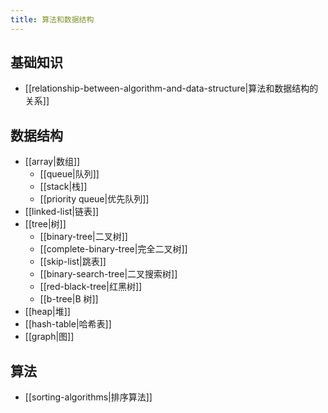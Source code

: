 ```yaml
---
title: 算法和数据结构
---
```


## 基础知识

- [[relationship-between-algorithm-and-data-structure|算法和数据结构的关系]]

## 数据结构

- [[array|数组]]
    - [[queue|队列]]
    - [[stack|栈]]
    - [[priority queue|优先队列]]
- [[linked-list|链表]]
- [[tree|树]]
    - [[binary-tree|二叉树]]
    - [[complete-binary-tree|完全二叉树]]
    - [[skip-list|跳表]]
    - [[binary-search-tree|二叉搜索树]]
    - [[red-black-tree|红黑树]]
    - [[b-tree|B 树]]
- [[heap|堆]]
- [[hash-table|哈希表]]
- [[graph|图]]

## 算法

- [[sorting-algorithms|排序算法]]
